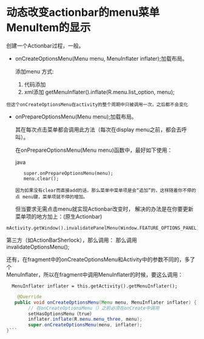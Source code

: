 # 动态改变actionbar的menu菜单MenuItem的显示

创建一个Actionbar过程，一般。

* onCreateOptionsMenu(Menu menu, MenuInflater inflater);加载布局。
   
   添加menu 方式:
    
    1. 代码添加
    2. xml添加 getMenuInflater().inflate(R.menu.list_option, menu);
    
    
 ``但这个onCreateOptionsMenu在activity的整个周期中只被调用一次，之后都不会变化``
 
 
* onPrepareOptionsMenu(Menu menu);加载布局。

   其在每次点击菜单都会调用此方法（每次在display menu之前，都会去呼叫）。
   
   在onPrepareOptionsMenu(Menu menu)函数中，最好如下使用：
   
   java 
  
   ```
      super.onPrepareOptionsMenu(menu);
      menu.clear();
   ```
   ``因为如果没有clear而直接add的话，那么菜单中菜单项是会“追加”的，这样随着你不停的点
      menu键，菜单项就不停的增加。``
      
      
      
  但当要求无需点击menu就实现Actionbar改变时，
解决的办法是在你要更新菜单项的地方加上：(原生Actionbar)
 ```
 mActivity.getWindow().invalidatePanelMenu(Window.FEATURE_OPTIONS_PANEL);
 ```
 
 
 第三方（如ActionBarSherlock），那么调用：
 那么调用 invalidateOptionsMenu();
 
 
 
 还有，在fragment中的onCreateOptionsMenu和Activity中的参数不同的，多了个        
 MenuInflater，所以在fragment中调用MenuInflater的时候，要这么调用：
 ```
   MenuInflater inflater = this.getActivity().getMenuInflater();
   ```

```java
    @Override
   public void onCreateOptionsMenu(Menu menu, MenuInflater inflater) {
        // 在onCreateOptionsMenu（）之前必须在onCreate中调用        
        setHasOptionsMenu（true）
        inflater.inflate(R.menu.menu_three, menu);   
        super.onCreateOptionsMenu(menu, inflater);
}```
